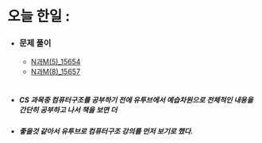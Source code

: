 # 오늘 한일 :
  - ### 문제 풀이
    - [N과M(5)_15654](https://github.com/SeungMin2001/TIL/blob/main/algorithm_md_list/Search/N%EA%B3%BCM(5)_15654.md)
    - [N과M(8)_15657](https://github.com/SeungMin2001/TIL/blob/main/algorithm_md_list/Search/N%EA%B3%BCM(8)_15657.md)<br><br>
  - ##### CS 과목중 컴퓨터구조를 공부하기 전에 유투브에서 예습차원으로 전체적인 내용을 간단히 공부하고 나서 책을 보면 더 
  - ##### 좋을것 같아서 유투브로 컴퓨터구조 강의를 먼저 보기로 했다.
